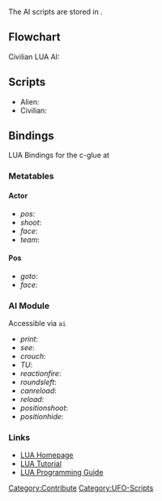 The AI scripts are stored in .

## Flowchart

Civilian LUA AI:

## Scripts

- Alien:
- Civilian:

## Bindings

LUA Bindings for the c-glue at

### Metatables

#### Actor

- *pos*:
- *shoot*:
- *face*:
- *team*:

#### Pos

- *goto*:
- *face*:

### AI Module

Accessible via `ai`

- *print*:
- *see*:
- *crouch*:
- *TU*:
- *reactionfire*:
- *roundsleft*:
- *canreload*:
- *reload*:
- *positionshoot*:
- *positionhide*:

### Links

- [LUA Homepage](http://www.lua.org/)
- [LUA Tutorial](http://lua-users.org/wiki/TutorialDirectory)
- [LUA Programming Guide](http://www.lua.org/pil/index.html)

[Category:Contribute](Category:Contribute "wikilink")
[Category:UFO-Scripts](Category:UFO-Scripts "wikilink")